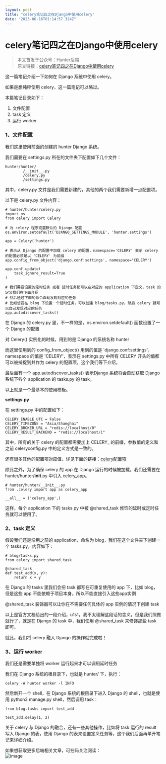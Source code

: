 ```yaml
---
layout: post
title: "celery笔记四之在Django中使用celery"
date: "2023-06-16T01:14:57.324Z"
---
```

celery笔记四之在Django中使用celery
==========================

> 本文首发于公众号：Hunter后端  
> 原文链接：[celery笔记四之在Django中使用celery](https://mp.weixin.qq.com/s/O-vHxvDbU6aSGM63GwLLdw)

这一篇笔记介绍一下如何在 Django 系统中使用 celery。

如果是想纯粹使用 celery，这一篇笔记可以略过。

本篇笔记目录如下：

1.  文件配置
2.  task 定义
3.  运行 worker

### 1、文件配置

我们这里使用前面的创建的 hunter Django 系统。

我们需要在 settings.py 所在的文件夹下配置如下几个文件：

    hunter/hunter/
            /__init__.py
            /celery.py
            /settings.py
    

其中，celery.py 文件是我们需要新建的，其他的两个我们需要新增一点配置项。

以下是 celery.py 文件内容：

    # hunter/hunter/celery.py
    import os
    from celery import Celery
    
    # 为 celery 程序设置默认的 Django 配置
    os.environ.setdefault('DJANGO_SETTINGS_MODULE', 'hunter.settings')
    
    app = Celery('hunter')
    
    # 表示从 Django 的配置中加载 celery 的配置，namespace='CELERY' 表示 celery 的配置必须是以 'CELERY' 为前缀
    app.config_from_object('django.conf:settings', namespace='CELERY')
    
    app.conf.update(
        task_ignore_result=True
    )
    
    # 我们需要设置的定时任务 或者 延时任务都可以在对应的 application 下定义，task 的定义我们在下面介绍
    # 然后通过下面的命令自动发现对应的任务
    # 比如想要在 blog 下设置一个延时任务，可以创建 blog/tasks.py，然后 celery 就可以自己发现对应的任务
    app.autodiscover_tasks()
    

在 Django 的 celery.py 里，不一样的是，os.environ.setdefault() 函数设置了一个 Django 的配置

对 Celery() 实例化的时候，用到的是 Django 的系统名称 hunter

而这里使用到的 config\_from\_object() 用到的值是 'django.conf:settings'，namespace 的值是 'CELERY'，表示在 settings.py 中所有 CELERY 开头的值都可以被捕捉到并作为 celery 的配置项，这个我们等下介绍。

最后面有一个 app.autodiscover\_tasks() 表示Django 系统将会自动获取 Django 系统下各个 application 的 tasks.py 的 task。

以上就是一个最基本的使用模板。

**settings.py**

在 settings.py 中的配置如下：

    CELERY_ENABLE_UTC = False
    CELERY_TIMEZONE = "Asia/Shanghai"
    CELERY_BROKER_URL = "redis://localhost/0"
    CELERY_RESULT_BACKEND = "redis://localhost/1"
    

其中，所有的关于 celery 的配置都需要加上 CELERY\_ 的前缀，参数值的定义和之前 celeryconfig.py 中的定义方式是一致的。

还有很多其他的配置项对应值，详见下面的链接：[celery配置项](https://docs.celeryq.dev/en/v5.1.2/userguide/configuration.html#new-lowercase-settings)

除此之外，为了确保 celery 的 app 在 Django 运行的时候被加载，我们还需要在 hunter/hunter/**init**.py 中引入 celery\_app。

    # hunter/hunter/__init__.py
    from .celery import app as celery_app
    
    __all__ = ('celery_app',)
    

这样，每个 application 下的 tasks.py 中被 @shared\_task 修饰的延时或定时任务就可以使用了。

### 2、task 定义

假设我们还是沿用之前的 application，命名为 blog，我们在这个文件夹下创建一个 tasks.py，内容如下：

    # blog/tasks.py
    from celery import shared_task
    
    @shared_task
    def test_add(x, y):
        return x + y
    

在 Django 的 tasks 里我们会把 task 都写在可重复使用的 app 下，比如 blog，但是这些 app 不能依赖于项目本身，所以不能直接引入这些app实例

@shared\_task 装饰器可以让你在不需要任何具体的 app 实例的情况下创建 task

以上是官方文档给出的一段介绍，u1s1，我不太理解这段话的含义，但是我们照做就行了，就是在 Django 的 task 中，我们使用 @shared\_task 来修饰那些 task 即可。

就此，我们将 celery 融入 Django 的操作就完成啦！

### 3、运行 worker

我们还是需要单独将 worker 运行起来才可以调用延时任务

我们在 Django 系统的根目录下，也就是 hunter/ 下，执行：

    celery -A hunter worker -l INFO
    

然后新开一个 shell，在 Django 系统的根目录下进入 Django 的 shell，也就是使用 python3 manage.py shell，然后调用 task：

    from blog.tasks import test_add
    
    test_add.delay(1, 2)
    

关于 celery 与 Django 的融合，还有一些其他操作，比如将 task 运行的 result 写入 Django 的表，使用 Django 的表来设置定义任务等，这个我们后面再单开笔记来详细介绍。

如果想获取更多后端相关文章，可扫码关注阅读：  
![image](https://img2023.cnblogs.com/blog/1298097/202306/1298097-20230615202807638-697404780.png)